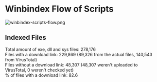 # Winbindex Flow of Scripts

![winbindex-scripts-flow.png](winbindex-scripts-flow.png)

## Indexed Files

<!--FileStats-->
Total amount of exe, dll and sys files: 278,176  
Files with a download link: 229,869 (89,326 from the actual files, 140,543 from VirusTotal)  
Files without a download link: 48,307 (48,307 weren't uploaded to VirusTotal, 0 weren't checked yet)  
% of files with a download link: 82.6  
<!--/FileStats-->
